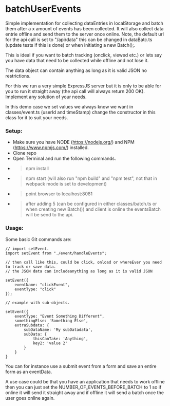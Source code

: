# batchUserEvents
Simple implementation for collecting dataEntries in localStorage and batch them after a x amount of events has been collected. It will also collect data entrie offline and send them to the server once online. Note, the default url for the api call is set to "/api/data" this can be changed in dataBatc.ts (update tests if this is done) or when initiating a new Batch();.

This is ideal if you want to batch tracking (onclick, viewed etc.) or lets say you have data that need to be collected while offline and not lose it.

The data object can contain anything as long as it is valid JSON no restrictions.

For this we run a very simple ExpressJS server but it is only to be able for you to run it straight away (the api call will always return 200 OK). Implement any solution of your needs.

In this demo case we set values we always know we want in classes/event.ts (userId and timeStamp) change the constructor in this class for it to suit your needs.

### Setup:
- Make sure you have NODE (https://nodejs.org/) and NPM (https://www.npmjs.com/) installed.
- Clone repo
- Open Terminal and run the following commands.
- > npm install
- > npm start (will also run "npm build" and "npm test", not that in webpack mode is set to development)
- > point browser to localhost:8081
- > after adding 5 (can be configured in either classes/batch.ts or when creating new Batch()) and client is online the eventsBatch will be send to the api.

### Usage:
Some basic Git commands are:
```
// import setEvent.
import setEvent from "./event/handleEvents";

// then call like this, could be click, onload or whereEver you need to track or save data.
// the JSON data can includeanything as long as it is valid JSON 

setEvent({
    eventName: "clickEvent",
    eventType: "click"
});

// example with sub-objects.

setEvent({
    eventType: "Event Something Different",
    somethingElse: 'Something Else',
    extraSubdata: {
        subDataName: 'My subDatadata',
        subData: {
            thisCanTake: 'Anything',
            key2: 'value 2'
        }
    }    
}

```
You can for instance use a submit event from a form and save an entire form as an eventData.

A use case could be that you have an application that needs to work offline then you can just set the NUMBER_OF_EVENTS_BEFORE_BATCH to 1 so if online it will send it straight away and if offline it will send a batch once the user goes online again.
